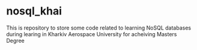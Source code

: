 # nosql_khai
This is repository to store some code related to learning NoSQL databases during learing in Kharkiv Aerospace University for acheiving Masters Degree
